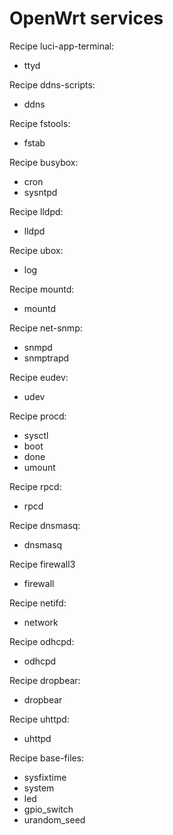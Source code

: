 
OpenWrt services
================

Recipe luci-app-terminal:
- ttyd

Recipe ddns-scripts:
- ddns

Recipe fstools:
- fstab

Recipe busybox:
- cron
- sysntpd

Recipe lldpd:
- lldpd

Recipe ubox:
- log

Recipe mountd:
- mountd

Recipe net-snmp:
- snmpd
- snmptrapd

Recipe eudev:
- udev

Recipe procd:
- sysctl
- boot
- done
- umount

Recipe rpcd:
- rpcd

Recipe dnsmasq:
- dnsmasq

Recipe firewall3
- firewall

Recipe netifd:
- network

Recipe odhcpd:
- odhcpd

Recipe dropbear:
- dropbear

Recipe uhttpd:
- uhttpd

Recipe base-files:
- sysfixtime
- system
- led
- gpio_switch
- urandom_seed
